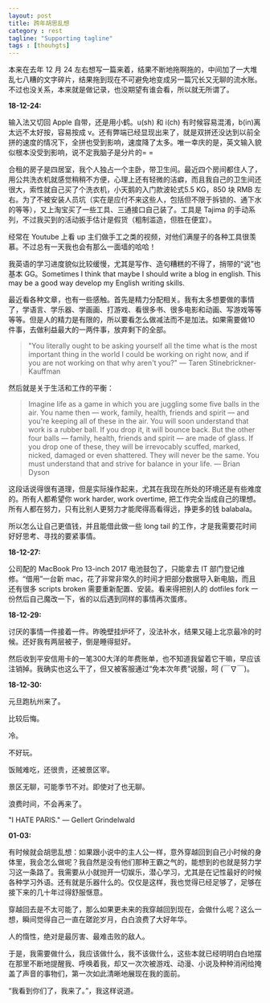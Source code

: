 ```yaml
---
layout: post
title: 跨年胡思乱想
category : rest
tagline: "Supporting tagline"
tags : [thouhgts]
---
```


本来在去年 12 月 24 左右想写一篇来着，结果不断地拖啊拖的，中间加了一大堆乱七八糟的文字碎片，结果拖到现在不可避免地变成另一篇冗长又无聊的流水账。不过也没关系，本来就是做记录，也没期望有谁会看，所以就无所谓了。

**18-12-24:**

输入法又切回 Apple 自带，还是用小鹤。u(sh) 和 i(ch) 有时候容易混淆，b(in)离太远不太好按，容易按成 v。还有弊端已经显现出来了，就是双拼还没达到以前全拼的速度的情况下，全拼也受到影响，速度降了太多。唯一幸庆的是，英文输入貌似根本没受到影响，说不定我脑子是分片的= =

合租的房子是四居室，我个人独占一个主卧，带卫生间。最近四个房间都住人了，用公共洗衣机就感觉稍稍不方便，心理上还有轻微的洁癖，而且我自己的卫生间还很大，索性就自己买了个洗衣机，小天鹅的入门款波轮式5.5 KG，850 块 RMB 左右。为了不被安装人员坑（实在是应付不来这些人，包括但不限于拆锁的、通下水的等等），又上淘宝买了一些工具、三通接口自己装了。工具是 Tajima 的手动系列，不过我买到的活动扳手估计是假货（粗制滥造，但胜在便宜）。

经常在 Youtube 上看 up 主们做手工之类的视频，对他们满屋子的各种工具很羡慕。不过总有一天我也会有那么一面墙的哈哈！

我英语的学习进度貌似比较缓慢，尤其是写作、造句糟糕的不得了，捎带的“说”也基本 GG。Sometimes I think that maybe I should write a blog in english. This may be a good way develop my English writing skills.

最近看各种文章，也有一些感触。首先是精力分配相关。我有太多想要做的事情了，学语言、学乐器、学画画、打游戏、看很多书、很多电影和动画、写游戏等等等等。但是人的精力是有限的，所以要看怎么做减法而不是加法。如果需要做10件事，去做利益最大的一两件事，放弃剩下的全部。

> "You literally ought to be asking yourself all the time what is the most important thing in the world I could be working on right now, and if you are not working on that why aren't you?" — Taren Stinebrickner-Kauffman

然后就是关于生活和工作的平衡：

> Imagine life as a game in which you are juggling some five balls in the air. You name then — work, family, health, friends and spirit — and you're keeping all of these in the air. You will soon understand that work is a rubber ball. If you drop it, it will bounce back. But the other four balls — family, health, friends and spirit — are made of glass. If you drop one of these, they will be irrevocably scuffed, marked, nicked, damaged or even shattered. They will never be the same. You must understand that and strive for balance in your life. — Brian Dyson

这段话说得很有道理，但是实际操作起来，尤其在我现在所处的环境还是有些难度的。所有人都希望你 work harder, work overtime, 把工作完全当成自己的理想。所有人都在努力，只有比别人更努力才能爬得高看得远，挣更多的钱 balabala。

所以怎么让自己更值钱，并且能借此做一些 long tail 的工作，才是我需要花时间好好思考、寻找的要紧事情。

**18-12-27:**

公司配的 MacBook Pro 13-inch 2017 电池鼓包了，只能拿去 IT 部门登记维修。“借用”一台新 mac，花了非常非常久的时间才把部分数据导入新电脑，而且还有很多 scripts broken 需要重新配置、安装。看来得把别人的 dotfiles fork 一份然后自己魔改一下，省的以后遇到同样的事情再次蛋疼。

**18-12-29:**

讨厌的事情一件接着一件。昨晚壁挂炉坏了，没法补水，结果又碰上北京最冷的时候。还好我有两层被子，倒是睡得挺好。

然后收到平安信用卡的一笔300大洋的年费账单，也不知道我留着它干嘛，早应该注销掉。我确实也这么干了，但又被客服通过“免本次年费”说服，呵 (￣∇￣)。

**18-12-30:**

元旦跑杭州来了。

比较后悔。

冷。

不好玩。

饭贼难吃，还很贵，还被景区宰。

景区无聊，可能季节不对。即使对了也无聊。

浪费时间，不会再来了。

"I HATE PARIS."  — Gellert Grindelwald

**01-03:**

有时候就会胡思乱想：如果跟小说中的主人公一样，意外穿越回到自己小时候的身体里，我会怎么做呢？我自然是没有他们那种王霸之气的，能想到的也就是努力学习这一条路了。我需要从小就抛开一切娱乐，潜心学习，尤其是在记性最好的时候各种学习外语。还有就是乐器什么的。仅仅是这样，我也觉得已经足够了，足够在接下来的几十年过得舒服惬意。

穿越回去是不太可能了，那么如果更未来的我穿越回到现在，会做什么呢？这么一想，瞬间觉得自己一直在蹉跎岁月，白白浪费了大好年华。

人的惰性，绝对是最厉害、最难击败的敌人。

于是，我需要做什么，我应该做什么，我不该做什么，这些本就已经明明白白地摆在那里不断地提醒我、呼唤着我，却又一次次被游戏、动漫、小说及种种消闲给掩盖了声音的事物们，第一次如此清晰地展现在我的面前。

“我看到你们了，我来了。”，我这样说道。